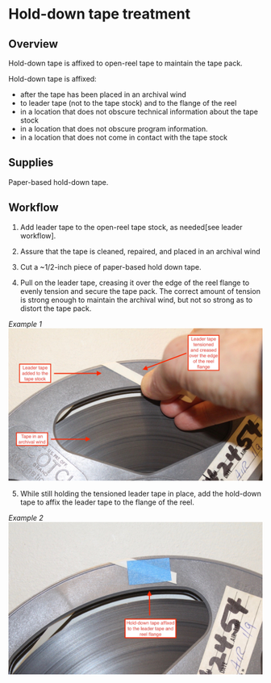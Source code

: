 # Hold-down tape treatment

## Overview

Hold-down tape is affixed to open-reel tape to maintain the tape pack.

Hold-down tape is affixed:

* after the tape has been placed in an archival wind
* to leader tape (not to the tape stock) and to the flange of the reel
* in a location that does not obscure technical information about the tape stock
* in a location that does not obscure program information. 
* in a location that does not come in contact with the tape stock

## Supplies  

Paper-based hold-down tape. 

## Workflow

1) Add leader tape to the open-reel tape stock, as needed[see leader workflow].  

2) Assure that the tape is cleaned, repaired, and placed in an archival wind

3) Cut a ~1/2-inch piece of paper-based hold down tape.  

4) Pull on the leader tape, creasing it over the edge of the reel flange to evenly tension and secure the tape pack.  The correct amount of tension is strong enough to maintain the archival wind, but not so strong as to distort the tape pack. 
  
*Example 1* 
![](holddown_1.jpg)

5) While still holding the tensioned leader tape in place, add the hold-down tape to affix the leader tape to the flange of the reel.


*Example 2*
![](holddown_2.jpg)


